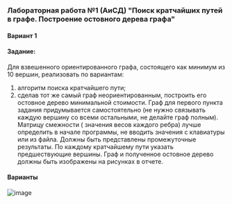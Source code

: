  ### Лабораторная работа №1 (АиСД) "Поиск кратчайших путей в графе. Построение остовного дерева графа"
 #### Вариант 1
 #### Задание:

 Для взвешенного ориентированного графа, состоящего как минимум из 10 вершин, реализовать по
вариантам:
1. алгоритм поиска кратчайшего пути;
2. сделав тот же самый граф неориентированным, построить его остовное дерево
минимальной стоимости.
Граф для первого пункта задания придумывается самостоятельно (не нужно связывать каждую
вершину со всеми остальными, не делайте граф полным).
Матрицу смежности ( значения весов каждого ребра) лучше определить в начале программы, не
вводить значения с клавиатуры или из файла.
Должны быть представлены промежуточные результаты.
По каждому кратчайшему пути указать предшествующие вершины.
Граф и полученное остовное дерево должны быть изображены на рисунках в отчете.

#### Варианты
![image](https://github.com/user-attachments/assets/1e8a51ba-a587-4146-95fb-985a6f61b40a)

